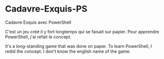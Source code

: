 # Cadavre-Exquis-PS
Cadavre Exquis avec PowerShell

C'est un jeu créé il y fort longtemps qui se faisait sur papier.
Pour apprendre PowerShell, j'ai refait le concept.

It's a long-standing game that was done on paper.
To learn PowerShell, I redid the concept.
I don't know the english name of the game.

